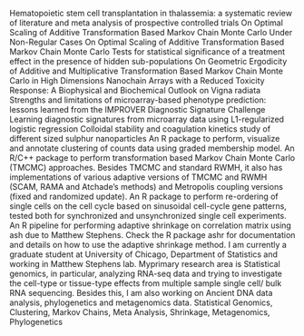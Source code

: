 Hematopoietic stem cell transplantation in thalassemia: a systematic review of literature and meta analysis of prospective controlled trials
On Optimal Scaling of Additive Transformation Based Markov Chain Monte Carlo Under Non-Regular Cases
On Optimal Scaling of Additive Transformation Based Markov Chain Monte Carlo
Tests for statistical significance of a treatment effect in the presence of hidden sub-populations
 On Geometric Ergodicity of Additive and Multiplicative Transformation Based Markov Chain Monte Carlo in High Dimensions
 Nanochain Arrays with a Reduced Toxicity Response: A Biophysical and Biochemical Outlook on Vigna radiata
 Strengths and limitations of microarray-based phenotype prediction: lessons learned from the IMPROVER Diagnostic Signature Challenge
 Learning diagnostic signatures from microarray data using L1-regularized logistic regression
 Colloidal stability and coagulation kinetics study of different sized sulphur nanoparticles
 An R package to perform, visualize and annotate clustering of counts data using graded membership model.
 An R/C++ package to perform transformation based Markov Chain Monte Carlo (TMCMC) approaches. Besides TMCMC and standard RWMH, it also has implementations of various adaptive versions of TMCMC and RWMH (SCAM, RAMA and Atchade’s methods) and Metropolis coupling versions (fixed and randomized update).
 An R package to perform re-ordering of single cells on the cell cycle based on sinusoidal cell-cycle gene patterns, tested both for synchronized and unsynchronized single cell experiments.
 An R pipeline for performing adaptive shrinkage on correlation matrix using ash due to Matthew Stephens. Check the R package ashr for documentation and details on how to use the adaptive shrinkage method.
I am currently a graduate student at University of Chicago, Department of Statistics and working in Matthew Stephens lab. Myprimary research area is Statistical genomics, in particular, analyzing RNA-seq data and trying to investigate the cell-type or tissue-type effects from multiple sample single cell/ bulk RNA sequencing. Besides this, I am also working on Ancient DNA data analysis, phylogenetics and metagenomics data.
Statistical Genomics, Clustering, Markov Chains, Meta Analysis, Shrinkage, Metagenomics, Phylogenetics
